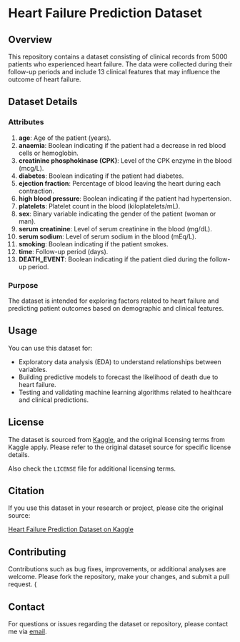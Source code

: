 # Heart Failure Prediction Dataset

## Overview

This repository contains a dataset consisting of clinical records from 5000 patients who experienced heart failure. The data were collected during their follow-up periods and include 13 clinical features that may influence the outcome of heart failure.

## Dataset Details

### Attributes

1. **age**: Age of the patient (years).
2. **anaemia**: Boolean indicating if the patient had a decrease in red blood cells or hemoglobin.
3. **creatinine phosphokinase (CPK)**: Level of the CPK enzyme in the blood (mcg/L).
4. **diabetes**: Boolean indicating if the patient had diabetes.
5. **ejection fraction**: Percentage of blood leaving the heart during each contraction.
6. **high blood pressure**: Boolean indicating if the patient had hypertension.
7. **platelets**: Platelet count in the blood (kiloplatelets/mL).
8. **sex**: Binary variable indicating the gender of the patient (woman or man).
9. **serum creatinine**: Level of serum creatinine in the blood (mg/dL).
10. **serum sodium**: Level of serum sodium in the blood (mEq/L).
11. **smoking**: Boolean indicating if the patient smokes.
12. **time**: Follow-up period (days).
13. **DEATH_EVENT**: Boolean indicating if the patient died during the follow-up period.

### Purpose

The dataset is intended for exploring factors related to heart failure and predicting patient outcomes based on demographic and clinical features.

## Usage

You can use this dataset for:
- Exploratory data analysis (EDA) to understand relationships between variables.
- Building predictive models to forecast the likelihood of death due to heart failure.
- Testing and validating machine learning algorithms related to healthcare and clinical predictions.

## License

The dataset is sourced from [Kaggle](https://www.kaggle.com/datasets/aadarshvelu/heart-failure-prediction-clinical-records), and the original licensing terms from Kaggle apply. Please refer to the original dataset source for specific license details.

Also check the `LICENSE` file for additional licensing terms. 
## Citation

If you use this dataset in your research or project, please cite the original source:

[Heart Failure Prediction Dataset on Kaggle](https://www.kaggle.com/datasets/aadarshvelu/heart-failure-prediction-clinical-records)

## Contributing

Contributions such as bug fixes, improvements, or additional analyses are welcome. Please fork the repository, make your changes, and submit a pull request.
(
## Contact

For questions or issues regarding the dataset or repository, please contact me via [email](muhumukip@gmail.com).
